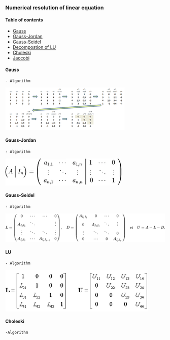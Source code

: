 ### Numerical resolution of linear equation

#### Table of contents
- [Gauss](#Gauss)
- [Gauss-Jordan](#Gauss-Jordan)
- [Gauss-Seidel](#Gauss-Seidel)
- [Decompostion of LU](#LU)
- [Choleski](#Choleski)
- [Jaccobi](#Jaccobi)


#### Gauss 
    - Algorithm
        
![gauss method illustration](../images/gauss.png)

#### Gauss-Jordan
    - Algorithm
![gauss-jordan method illustration](../images/gauss-jordan.webp)

#### Gauss-Seidel
    - Algorithm
![gauss-seidel method illustration](../images/gauss-seidel.png)

#### LU
    - Algorithm
![gauss-seidel method illustration](../images/lu.gif)

#### Choleski
    -Algorithm
